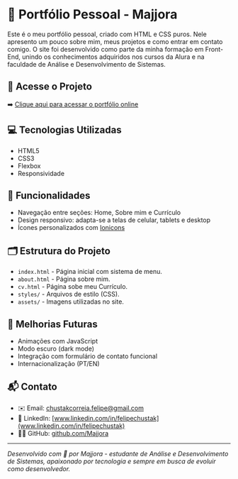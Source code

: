 # 🌟 Portfólio Pessoal - Majjora

Este é o meu portfólio pessoal, criado com HTML e CSS puros. Nele apresento um pouco sobre mim, meus projetos e como entrar em contato comigo. O site foi desenvolvido como parte da minha formação em Front-End, unindo os conhecimentos adquiridos nos cursos da Alura e na faculdade de Análise e Desenvolvimento de Sistemas.

## 🔗 Acesse o Projeto

➡️ [Clique aqui para acessar o portfólio online](https://portifolio-phi-liard.vercel.app/)

## 💻 Tecnologias Utilizadas

- HTML5
- CSS3
- Flexbox
- Responsividade

## 📱 Funcionalidades

- Navegação entre seções: Home, Sobre mim e Currículo 
- Design responsivo: adapta-se a telas de celular, tablets e desktop
- Ícones personalizados com [Ionicons](https://ionic.io/ionicons)

## 🗂️ Estrutura do Projeto

- `index.html` - Página inicial com sistema de menu.
- `about.html` - Página sobre mim.
- `cv.html` - Página sobe meu Currículo.
- `styles/` - Arquivos de estilo (CSS).
- `assets/` - Imagens utilizadas no site.

## 🚀 Melhorias Futuras

- Animações com JavaScript
- Modo escuro (dark mode)
- Integração com formulário de contato funcional
- Internacionalização (PT/EN)

## 📬 Contato

- ✉️ Email: chustakcorreia.felipe@gmail.com  
- 💼 LinkedIn: [www.linkedin.com/in/felipechustak](www.linkedin.com/in/felipechustak)  
- 🧑‍💻 GitHub: [github.com/Majjora](https://github.com/Majjora)

---

*Desenvolvido com 💙 por Majjora - estudante de Análise e Desenvolvimento de Sistemas, apaixonado por tecnologia e sempre em busca de evoluir como desenvolvedor.*

